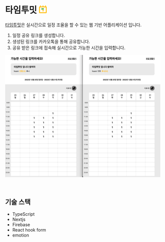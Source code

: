 # 타임투밋 <img src="./assets/icons/thumbnail.svg" width="5%" >

[타임투밋](https://www.time2meet.xyz/)은 실시간으로 일정 조율을 할 수 있는 웹 기반 어플리케이션 입니다.

1. 일정 공유 링크를 생성합니다.
2. 생성된 링크를 카카오톡을 통해 공유합니다.
3. 공유 받은 링크에 접속해 실시간으로 가능한 시간을 입력합니다.

<p align="center">
<img src="./public/realtime.gif" >
</p>

<br>

## 기술 스택

- TypeScript
- Nextjs
- Firebase
- React hook form
- emotion
